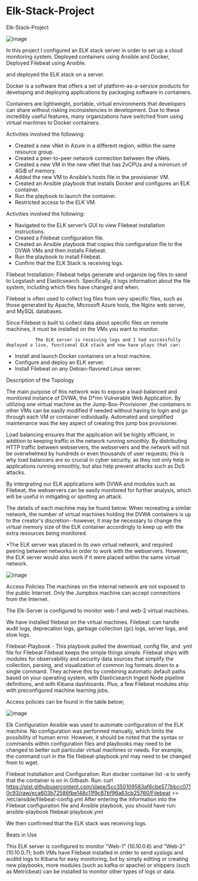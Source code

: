# Elk-Stack-Project
Elk-Stack-Project


![image](https://user-images.githubusercontent.com/88988729/146611234-01d97bf5-ec76-4b01-9d3c-400191feef2f.png)


In this project I configured an ELK stack server in order to set up a cloud monitoring system. Deployed containers using Ansible and Docker, Deployed Filebeat using Ansible.

and deployed the ELK stack on a server.


Docker is a software that offers a set of platform-as-a-service products for developing and deploying applications by packaging software in containers.

Containers are lightweight, portable, virtual environments that developers can share without risking inconsistencies in development. Due to these incredibly useful features, many organizations have switched from using virtual machines to Docker containers.

Activities involved the following:

* Created a new vNet in Azure in a different region, within the same resource group.
* Created a peer-to-peer network connection between the vNets.
* Created a new VM in the new vNet that has 2vCPUs and a minimum of 4GiB of memory.
* Added the new VM to Ansible’s hosts file in the provisioner VM.
* Created an Ansible playbook that installs Docker and configures an ELK container.
* Run the playbook to launch the container.
* Restricted access to the ELK VM.

Activities involved the following:

* Navigated to the ELK server’s GUI to view Filebeat installation instructions.
* Created a Filebeat configuration file.
* Created an Ansible playbook that copies this configuration file to the DVWA VMs and then installs Filebeat.
* Run the playbook to install Filebeat.
* Confirm that the ELK Stack is receiving logs.

Filebeat Installation:
Filebeat helps generate and organize log files to send to Logstash and Elasticsearch. Specifically, it logs information about the file system, including which files have changed and when.

Filebeat is often used to collect log files from very specific files, such as those generated by Apache, Microsoft Azure tools, the Nginx web server, and MySQL databases.

Since Filebeat is built to collect data about specific files on remote machines, it must be installed on the VMs you want to monitor.

               The ELK server is receiving logs and I had successfully deployed a live, functional ELK stack and now have plays that can:

* Install and launch Docker containers on a host machine.
* Configure and deploy an ELK server.
* Install Filebeat on any Debian-flavored Linux server.


Description of the Topology

The main purpose of this network was to expose a load-balanced and monitored instance of DVWA, the D*mn Vulnerable Web Application. By utilizing one virtual machine as the Jump-Box-Provisioner ,the containers in other VMs can be easily modified if needed without having to login and go through each VM or container individually. Automated and simplified maintenance was the key aspect of creating this jump box provisioner. 

Load balancing ensures that the application will be highly efficient, in addition to keeping traffic in the network running smoothly. By distributing HTTP traffic between webservers, the webservers and the network will not be overwhelmed by hundreds or even thousands of user requests; this is why load balancers are so crucial in cyber security, as they not only help in applications running smoothly, but also help prevent attacks such as DoS attacks.

By intergrating our ELK applications with DVWA and modules such as Filebeat, the webservers can be easily monitored for further analysis, which will be useful in mitigating or spotting an attack.

The details of each machine may be found below. When recreating a similar network, the number of virtual machines holding the DVWA containers is up to the creator's discretion--however, it may be necessary to change the virtual memory size of the ELK container accordingly to keep up with the extra resources being monitored.
 
*The ELK server was placed in its own virtual network, and required peering between networks in order to work with the webservers. However, the ELK server would also work if it were placed within the same virtual network.

![image](https://user-images.githubusercontent.com/88988729/146613271-c787a326-4860-4999-a8da-46ddb6d33587.png)

Access Policies
The machines on the internal network are not exposed to the public Internet. Only the Jumpbox machine can accept connections from the Internet. 

The Elk-Server is configured to monitor web-1 and web-2 virtual machines. 

We have installed filebeat on the virtual machines. Filebeat: can handle audit logs, deprecation logs, garbage collection (gc) logs, server logs, and slow logs.

Filebeat-Playbook - This playbook pulled the download, config file, and .yml file for Filebeat
Filebeat keeps the simple things simple.
Filebeat ships with modules for observability and security data sources that simplify the collection, parsing, and visualization of common log formats down to a single command. They achieve this by combining automatic default paths based on your operating system, with Elasticsearch Ingest Node pipeline definitions, and with Kibana dashboards. Plus, a few Filebeat modules ship with preconfigured machine learning jobs.

Access policies can be found in the table below;

![image](https://user-images.githubusercontent.com/88988729/146615020-a7a6ca06-bfa0-45c3-8d82-c0d38c89b3b5.png)

Elk Configuration
Ansible was used to automate configuration of the ELK machine. No configuration was performed manually, which limits the possibility of human error. However, it should be noted that the syntax or commands within configuration files and playbooks may need to be changed to better suit particular virtual machines or needs. For example, the command curl in the file filebeat-playbook.yml may need to be changed from to wget.

Filebeat Installation and Configuration:
Run docker container list -a to verify that the container is on in Gitbash.
Run: curl https://gist.githubusercontent.com/slape/5cc350109583af6cbe577bbcc0710c93/raw/eca603b72586fbe148c11f9c87bf96a63cb25760/Filebeat >> /etc/ansible/filebeat-config.yml
After entering the information into the Filebeat configuration file and Ansible playbook, you should have run: ansible-playbook filebeat-playbook.yml

We then confirmed that the ELK stack was receiving logs. 

Beats in Use

This ELK server is configured to monitor "Web-1" (10.10.0.6) and "Web-2" (10.10.0.7); both VMs have Filebeat installed in order to send syslogs and auditd logs to Kibana for easy monitoring, but by simply editing or creating new playbooks, more modules (such as kafka or apache) or shippers (such as Metricbeat) can be installed to monitor other types of logs or data.



